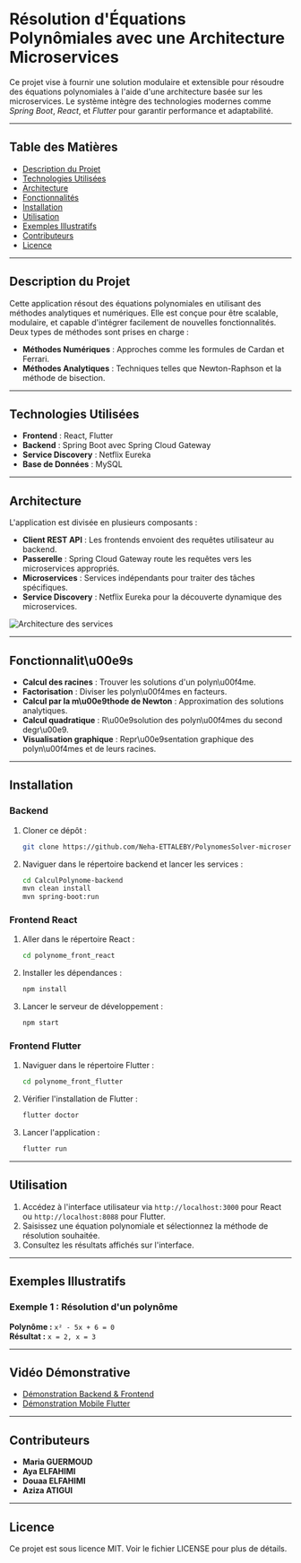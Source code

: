 # **Résolution d'Équations Polynômiales avec une Architecture Microservices**

Ce projet vise à fournir une solution modulaire et extensible pour résoudre des équations polynomiales à l'aide d'une architecture basée sur les microservices. Le système intègre des technologies modernes comme *Spring Boot*, *React*, et *Flutter* pour garantir performance et adaptabilité.

---

## **Table des Matières**
- [Description du Projet](#description-du-projet)
- [Technologies Utilisées](#technologies-utilisées)
- [Architecture](#architecture)
- [Fonctionnalités](#fonctionnalités)
- [Installation](#installation)
- [Utilisation](#utilisation)
- [Exemples Illustratifs](#exemples-illustratifs)
- [Contributeurs](#contributeurs)
- [Licence](#licence)

---

## **Description du Projet**

Cette application résout des équations polynomiales en utilisant des méthodes analytiques et numériques. Elle est conçue pour être scalable, modulaire, et capable d'intégrer facilement de nouvelles fonctionnalités. Deux types de méthodes sont prises en charge :

- **Méthodes Numériques** : Approches comme les formules de Cardan et Ferrari.
- **Méthodes Analytiques** : Techniques telles que Newton-Raphson et la méthode de bisection.

---

## **Technologies Utilisées**

- **Frontend** : React, Flutter
- **Backend** : Spring Boot avec Spring Cloud Gateway
- **Service Discovery** : Netflix Eureka
- **Base de Données** : MySQL

---

## **Architecture**

L'application est divisée en plusieurs composants :

- **Client REST API** : Les frontends envoient des requêtes utilisateur au backend.
- **Passerelle** : Spring Cloud Gateway route les requêtes vers les microservices appropriés.
- **Microservices** : Services indépendants pour traiter des tâches spécifiques.
- **Service Discovery** : Netflix Eureka pour la découverte dynamique des microservices.

![Architecture des services]([[https://github.com/user-attachments/assets/6155df5a-5d46-421a-81cf-31c5b66fde12](https://app.eraser.io/workspace/ckNFDmpsj8GlPOET39RP?origin=share](https://app.eraser.io/workspace/ckNFDmpsj8GlPOET39RP)))

---

## **Fonctionnalit\u00e9s**

- **Calcul des racines** : Trouver les solutions d'un polyn\u00f4me.
- **Factorisation** : Diviser les polyn\u00f4mes en facteurs.
- **Calcul par la m\u00e9thode de Newton** : Approximation des solutions analytiques.
- **Calcul quadratique** : R\u00e9solution des polyn\u00f4mes du second degr\u00e9.
- **Visualisation graphique** : Repr\u00e9sentation graphique des polyn\u00f4mes et de leurs racines.

---

## **Installation**

### **Backend**
1. Cloner ce dépôt :
   ```bash
   git clone https://github.com/Neha-ETTALEBY/PolynomesSolver-microservices.git
   ```
2. Naviguer dans le répertoire backend et lancer les services :
   ```bash
   cd CalculPolynome-backend
   mvn clean install
   mvn spring-boot:run
   ```

### **Frontend React**
1. Aller dans le répertoire React :
   ```bash
   cd polynome_front_react
   ```
2. Installer les dépendances :
   ```bash
   npm install
   ```
3. Lancer le serveur de développement :
   ```bash
   npm start
   ```

### **Frontend Flutter**
1. Naviguer dans le répertoire Flutter :
   ```bash
   cd polynome_front_flutter
   ```
2. Vérifier l'installation de Flutter :
   ```bash
   flutter doctor
   ```
3. Lancer l'application :
   ```bash
   flutter run
   ```

---

## **Utilisation**

1. Accédez à l'interface utilisateur via `http://localhost:3000` pour React ou `http://localhost:8088` pour Flutter.
2. Saisissez une équation polynomiale et sélectionnez la méthode de résolution souhaitée.
3. Consultez les résultats affichés sur l'interface.

---

## **Exemples Illustratifs**

### Exemple 1 : Résolution d'un polynôme 
**Polynôme :** `x² - 5x + 6 = 0`  
**Résultat :** `x = 2, x = 3`

---

## **Vidéo Démonstrative**

- [Démonstration Backend & Frontend](https://github.com/user-attachments/assets/52c34e39-b6e8-420a-af23-55b1330a4ec2)
- [Démonstration Mobile Flutter](https://github.com/user-attachments/assets/68736cf1-891f-4c27-a825-03b8cb6e1e44)

---

## **Contributeurs**

- **Maria GUERMOUD**
- **Aya ELFAHIMI**
- **Douaa ELFAHIMI**
- **Aziza ATIGUI**

---

## **Licence**

Ce projet est sous licence MIT. Voir le fichier LICENSE pour plus de détails.
